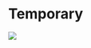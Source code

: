 # Temporary 
         
  
                        
                                      
                      
            
   
            
   
   
![](http://supertracker.delian.io/show_image?username=Protracker&pixel=transparent_pixel)

